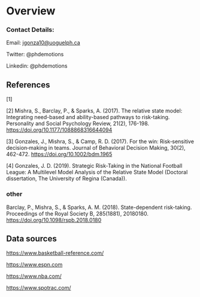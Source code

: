 # Overview
### Contact Details:
Email: jgonza10@uoguelph.ca

Twitter: @phdemotions

Linkedin: @phdemotions


## References 

[1]

[2] Mishra, S., Barclay, P., & Sparks, A. (2017). The relative state model: Integrating need-based and ability-based pathways to risk-taking. Personality and Social Psychology Review, 21(2), 176-198. https://doi.org/10.1177/1088868316644094  

[3] Gonzales, J., Mishra, S., & Camp, R. D. (2017). For the win: Risk‐sensitive decision‐making in teams. Journal of Behavioral Decision Making, 30(2), 462-472. https://doi.org/10.1002/bdm.1965  

[4] Gonzales, J. D. (2019). Strategic Risk-Taking in the National Football League: A Multilevel Model Analysis of the Relative State Model (Doctoral dissertation, The University of Regina (Canada)).

### other
 Barclay, P., Mishra, S., & Sparks, A. M. (2018). State-dependent risk-taking. Proceedings of the Royal Society B, 285(1881), 20180180. https://doi.org/10.1098/rspb.2018.0180  

## Data sources
https://www.basketball-reference.com/

https://www.espn.com

https://www.nba.com/

https://www.spotrac.com/

